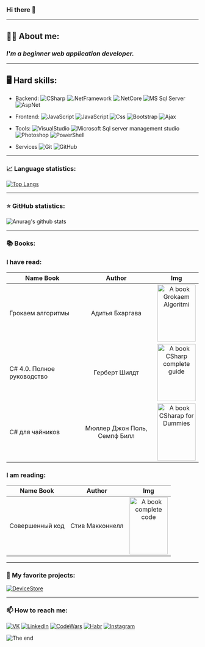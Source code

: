 ### Hi there 👋
---

## 🚶🏻 About me:

### _I'm a beginner web application developer._

---

## 🖥 Hard skills:
- Backend:
![CSharp](https://img.shields.io/badge/-CSharp-282828?style=for-the-badge&logo=C-Sharp&logoColor=8b00ff) ![.NetFramework](https://img.shields.io/badge/-.Net_framework-282828?style=for-the-badge&logo=.net) ![.NetCore](https://img.shields.io/badge/-.Net_Core-282828?style=for-the-badge&logo=.net) ![MS Sql Server](https://img.shields.io/badge/-Ms_Sql_Server-282828?style=for-the-badge&logo=Microsoft-sql-server) ![AspNet](https://img.shields.io/badge/-Asp.Net_(core)-282828?style=for-the-badge)

- Frontend:
![JavaScript](https://img.shields.io/badge/-Javascript-282828?style=for-the-badge&logo=javascript) ![JavaScript](https://img.shields.io/badge/-Html-282828?style=for-the-badge&logo=html5) ![Css](https://img.shields.io/badge/-Css-282828?style=for-the-badge&logo=css3&logoColor=blue) ![Bootstrap](https://img.shields.io/badge/-Bootstrap-282828?style=for-the-badge&logo=bootstrap&logoColor=7952b3) ![Ajax](https://img.shields.io/badge/-ajax-282828?style=for-the-badge&logo=ajax) 

- Tools:
![VisualStudio](https://img.shields.io/badge/-Visual_Studio-282828?style=for-the-badge&logo=visual-studio&logoColor=8b00ff) ![Microsoft Sql server management studio](https://img.shields.io/badge/-MS_Sql_Server_Studio-282828?style=for-the-badge)  ![Photoshop](https://img.shields.io/badge/-Photoshop-282828?style=for-the-badge&logo=adobe-photoshop) ![PowerShell](https://img.shields.io/badge/-PowerShell-282828?style=for-the-badge&logo=PowerShell)
- Services
![Git](https://img.shields.io/badge/-Git-282828?style=for-the-badge&logo=Git) ![GitHub](https://img.shields.io/badge/-GitHub-282828?style=for-the-badge&logo=GitHub) 

---

### 📈 Language statistics:

[![Top Langs](https://github-readme-stats.vercel.app/api/top-langs/?username=KurnakovMaksim&langs_count=10&theme=chartreuse-dark)](https://github.com/KurnakovMaksim/github-readme-stats)

---

### ⭐ GitHub statistics:

![Anurag's github stats](https://github-readme-stats.vercel.app/api?username=KurnakovMaksim&show_icons=true&theme=chartreuse-dark)

---

### 📚 Books:

### I have read: 

| Name Book | Author | Img | 
| ------------- |:-------------:| :--: |
| Грокаем алгоритмы | Адитья Бхаргава | <img src="https://img1.wbstatic.net/big/new/5890000/5890117-1.jpg" title="A book Grokaem Algoritmi" width="100" height="150" />  |
| C# 4.0. Полное руководство | Герберт Шилдт | <img src="https://cdn1.ozone.ru/multimedia/1005672732.jpg" title="A book CSharp complete guide" width="100" height="150" />  |
| C# для чайников | Мюллер Джон Поль, Семпф Билл | <img src="https://cdn1.ozone.ru/multimedia/1036154459.jpg" title="A book CSharap for Dummies " width="100" height="150" />  |


### I am reading:

| Name Book | Author | Img | 
| ------------- |:-------------:| :--: |
| Совершенный код | Стив Макконнелл | <img src="https://static.my-shop.ru/product/3/165/1642017.jpg" title="A book complete code" width="100" height="150" />  |

---

### 📂 My favorite projects:

[![DeviceStore](https://github-readme-stats.vercel.app/api/pin/?username=KurnakovMaksim&repo=DeviceStore-AspNetMvc-&theme=chartreuse-dark)](https://github.com/KurnakovMaksim/DeviceStore-AspNetMvc-)

---

### 📫 How to reach me:
 
[![VK](https://img.shields.io/badge/-Vk-282828?style=for-the-badge&logo=vk)](https://vk.com/makskurnakov2003)  [![LinkedIn](https://img.shields.io/badge/-LinkedIn-282828?style=for-the-badge&logo=linkedin&logoColor=blue)](https://www.linkedin.com/in/maksim-kurnakov-130bbb1b9/) [![CodeWars](https://img.shields.io/badge/-CodeWars-282828?style=for-the-badge&logo=codewars&logoColor=red)](https://www.codewars.com/users/MaksimKurnakovv) [![Habr](https://img.shields.io/badge/-Habr-282828?style=for-the-badge&logo=habr&logoColor=7aa1bd)](https://habr.com/ru/users/maksimkurnakov/) [![Instagram](https://img.shields.io/badge/-instagram-282828?style=for-the-badge&logo=instagram&logoColor=pink)](https://www.instagram.com/maksimkurnakovv/)
  
![The end](https://raw.githubusercontent.com/BrunnerLivio/brunnerlivio/master/images/marquee.svg)
